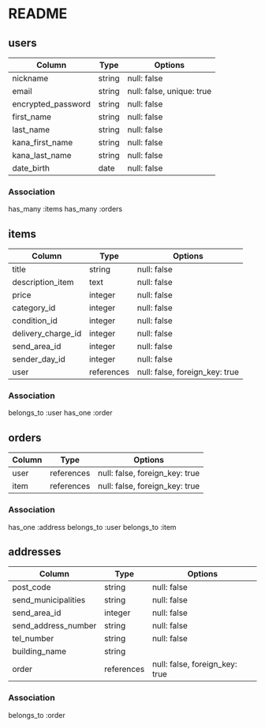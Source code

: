 # README

## users
|Column              |Type    |Options                   |
|--------------------|--------|--------------------------|
|nickname           |string  |null: false               |
|email               |string  |null: false, unique: true |
|encrypted_password  |string  |null: false               |
|first_name          |string  |null: false               |
|last_name           |string  |null: false               |
|kana_first_name     |string  |null: false               |
|kana_last_name      |string  |null: false               |
|date_birth          |date    |null: false               |

### Association
has_many :items
has_many :orders


## items
|Column             |Type       |Options                        |
|-------------------|-----------|-------------------------------|
|title              |string     |null: false                    |
|description_item   |text       |null: false                    |
|price              |integer    |null: false                    |
|category_id        |integer    |null: false                    |
|condition_id       |integer    |null: false                    |
|delivery_charge_id |integer    |null: false                    |
|send_area_id       |integer    |null: false                    |
|sender_day_id      |integer    |null: false                    |
|user               |references |null: false, foreign_key: true |

### Association
belongs_to :user
has_one    :order


## orders
|Column  |Type       |Options                        |
|--------|-----------|-------------------------------|
|user    |references |null: false, foreign_key: true |
|item    |references |null: false, foreign_key: true |

### Association
has_one    :address
belongs_to :user
belongs_to :item


## addresses
|Column              |Type       |Options                        |
|--------------------|-----------|-------------------------------|
|post_code           |string     |null: false                    |
|send_municipalities |string     |null: false                    |
|send_area_id        |integer    |null: false                    |
|send_address_number |string     |null: false                    |
|tel_number          |string     |null: false                    |
|building_name       |string     |                               |
|order               |references |null: false, foreign_key: true |

### Association
belongs_to :order